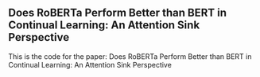 ## Does RoBERTa Perform Better than BERT in Continual Learning: An Attention Sink Perspective
This is the code for the paper: Does RoBERTa Perform Better than BERT in Continual Learning: An Attention Sink Perspective
